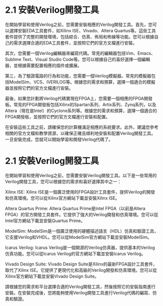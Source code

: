 # 2.1 安裝Verilog開發工具
在開始學習和使用Verilog之前，您需要安裝相應的Verilog開發工具。首先，您可以選擇安裝EDA工具套件，如Xilinx ISE、Vivado、Altera Quartus等。這些工具套件提供了完整的開發環境，包括綜合、仿真、佈局和佈線等功能。您可以根據自己的需求選擇合適的EDA工具套件，並按照它們的官方文檔進行安裝。

其次，您需要一個Verilog編輯器來編寫代碼。常見的編輯器包括Vim、Emacs、Sublime Text、Visual Studio Code等。您可以根據自己的喜好選擇一個編輯器，並根據需要配置相應的插件或擴展。

第三，為了驗證電路的行為和功能，您需要一個Verilog模擬器。常見的模擬器包括ModelSim、VCS、IVERILOG等。根據您的需求和預算，選擇一個適合的模擬器並按照它們的官方文檔進行安裝。

最後，如果您計劃將Verilog代碼實現在FPGA上，您需要一個相應的FPGA開發板。常見的FPGA開發板包括Xilinx的Spartan系列、Artix系列、Zynq系列，以及Altera（現在是Intel）的Cyclone系列等。根據您的需求和預算，選擇一個適合的FPGA開發板，並按照它們的官方文檔進行安裝和配置。

在安裝這些工具之前，請確保您的計算機滿足相應的系統要求。此外，建議您參考相關的官方文檔和教學資源，以確保正確且順利地安裝和配置Verilog開發工具。一旦安裝完成，您就可以開始學習和開發Verilog代碼了。
# 2.1 安裝Verilog開發工具
在開始學習和使用Verilog之前，您需要安裝Verilog開發工具。以下是一些常用的Verilog開發工具，您可以根據您的需求和喜好選擇其中之一：

Xilinx ISE: Xilinx ISE是一個廣泛使用的FPGA設計工具套件，提供Verilog的開發和仿真環境。您可以從Xilinx官方網站下載並安裝Xilinx ISE。

Altera Quartus Prime: Altera Quartus Prime是Intel FPGA（以前是Altera FPGA）的官方開發工具套件。它提供了強大的Verilog開發和仿真環境。您可以從Intel官方網站下載並安裝Quartus Prime。

ModelSim: ModelSim是一個廣泛使用的硬體描述語言（HDL）仿真和驗證工具，它支援Verilog和VHDL。您可以從ModelSim官方網站下載並安裝ModelSim。

Icarus Verilog: Icarus Verilog是一個開源的Verilog仿真器，提供基本的Verilog仿真功能。您可以從Icarus Verilog的官方網站下載並安裝Icarus Verilog。

Vivado Design Suite: Vivado Design Suite是Xilinx的最新FPGA設計工具套件，取代了Xilinx ISE。它提供了更現代化和高級的Verilog開發和仿真環境。您可以從Xilinx官方網站下載並安裝Vivado Design Suite。

請根據您的需求和平台選擇合適的Verilog開發工具，然後按照它的安裝指南進行安裝。在安裝完成後，您將能夠使用Verilog開發工具進行Verilog代碼的編寫、仿真和驗證。
